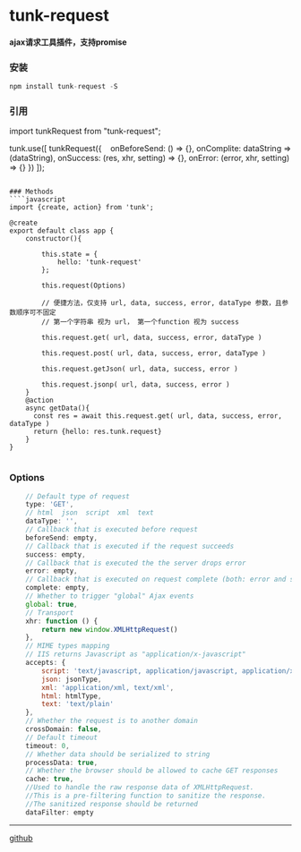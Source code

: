 # tunk-request


#### ajax请求工具插件，支持promise

### 安装
````javascript
npm install tunk-request -S
````

### 引用

import tunkRequest from "tunk-request";

tunk.use([
  tunkRequest({
    onBeforeSend: () => {},
    onComplite: dataString => (dataString),
    onSuccess: (res, xhr, setting) => {},
    onError: (error, xhr, setting) => {}
  })
]);
````

### Methods
````javascript
import {create, action} from 'tunk';

@create
export default class app {
    constructor(){ 
    
        this.state = {
        	hello: 'tunk-request'
        };

        this.request(Options)
    
        // 便捷方法，仅支持 url, data, success, error, dataType 参数，且参数顺序可不固定
        // 第一个字符串 视为 url， 第一个function 视为 success

        this.request.get( url, data, success, error, dataType )

        this.request.post( url, data, success, error, dataType ) 

        this.request.getJson( url, data, success, error ) 

        this.request.jsonp( url, data, success, error ) 
    }
    @action
    async getData(){
      const res = await this.request.get( url, data, success, error, dataType )
      return {hello: res.tunk.request}
    }
}
    

````
### Options

````javascript
    // Default type of request
    type: 'GET',
    // html  json  script  xml  text
    dataType: '',
    // Callback that is executed before request
    beforeSend: empty,
    // Callback that is executed if the request succeeds
    success: empty,
    // Callback that is executed the the server drops error
    error: empty,
    // Callback that is executed on request complete (both: error and success)
    complete: empty,
    // Whether to trigger "global" Ajax events
    global: true,
    // Transport
    xhr: function () {
        return new window.XMLHttpRequest()
    },
    // MIME types mapping
    // IIS returns Javascript as "application/x-javascript"
    accepts: {
        script: 'text/javascript, application/javascript, application/x-javascript',
        json: jsonType,
        xml: 'application/xml, text/xml',
        html: htmlType,
        text: 'text/plain'
    },
    // Whether the request is to another domain
    crossDomain: false,
    // Default timeout
    timeout: 0,
    // Whether data should be serialized to string
    processData: true,
    // Whether the browser should be allowed to cache GET responses
    cache: true,
    //Used to handle the raw response data of XMLHttpRequest.
    //This is a pre-filtering function to sanitize the response.
    //The sanitized response should be returned
    dataFilter: empty

````

----

[github](https://github.com/tunkjs/tunk-request)


